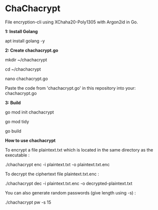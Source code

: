# ChaChacrypt
File encryption-cli using XChaha20-Poly1305 with Argon2id in Go.


**1: Install Golang** 

apt install golang -y


**2: Create chachacrypt.go**

mkdir ~/chachacrypt

cd ~/chachacrypt

nano chachacrypt.go

Paste the code from 'chachacrypt.go' in this repository into your: chachacrypt.go


**3: Build**

go mod init chachacrypt

go mod tidy

go build


**How to use chachacrypt**


To encrypt a file plaintext.txt which is located in the same directory as the executable :

./chachacrypt enc -i plaintext.txt -o plaintext.txt.enc

To decrypt the ciphertext file plaintext.txt.enc :

./chachacrypt dec -i plaintext.txt.enc -o decrypted-plaintext.txt

You can also generate random passwords (give length using -s) :

./chachacrypt pw -s 15
